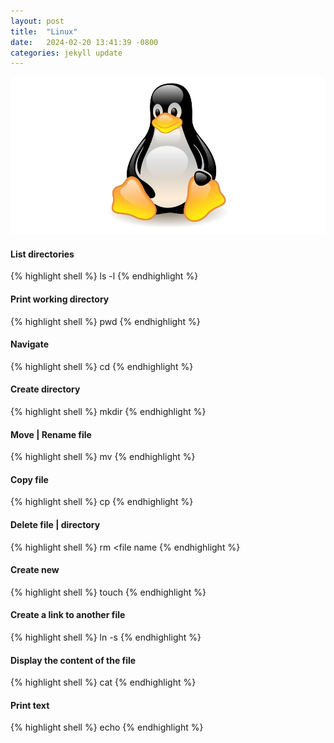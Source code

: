 ```yaml
---
layout: post
title:  "Linux"
date:   2024-02-20 13:41:39 -0800
categories: jekyll update
---
```


![car image](/assets/linux.jpg)

#### List directories

{% highlight shell  %}
ls -l
{% endhighlight %}

#### Print working directory
{% highlight shell  %}
pwd
{% endhighlight %}

#### Navigate
{% highlight shell  %}
cd <folder name>
{% endhighlight %}

#### Create directory 
{% highlight shell  %}
mkdir <folder name>
{% endhighlight %}

#### Move | Rename file 
{% highlight shell  %}
mv <file path> <destination path>
{% endhighlight %}

#### Copy file 
{% highlight shell  %}
cp <sources path> <destination path>
{% endhighlight %}

#### Delete file | directory
{% highlight shell  %}
rm <file name
{% endhighlight %}

#### Create new
{% highlight shell  %}
touch <file name>
{% endhighlight %}

#### Create a link to another file 
{% highlight shell  %}
ln -s <file name> <linked file name>
{% endhighlight %}

#### Display the content of the file 
{% highlight shell  %}
cat <file name>
{% endhighlight %}

#### Print text
{% highlight shell  %}
echo <text>
{% endhighlight %}